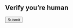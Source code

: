 <!DOCTYPE html>
<html lang="en">
<head>
  <meta charset="UTF-8">
  <meta name="viewport" content="width=device-width, initial-scale=1.0">
  <title>Delphi reCAPTCHA v2 Test</title>

  <!-- Google reCAPTCHA v2 -->
  <script src="https://www.google.com/recaptcha/api.js" async defer></script>
</head>
<body>
  <h2>Verify you’re human</h2>
  <div class="g-recaptcha" data-sitekey="6LdeqOsrAAAAAPkG8Ht1RhUk-xYvRPCODkmrvcNm"></div>
  <button onclick="sendToken()">Submit</button>

  <p id="result"></p>

  <script>
    function sendToken() {
      var token = grecaptcha.getResponse();
      if (token.length === 0) {
        document.getElementById("result").innerText = "❌ Please complete the reCAPTCHA!";
      } else {
        document.getElementById("result").innerText = "✅ CAPTCHA complete! Please return to the app";
        // Store token in document title so Delphi can read it
        document.title = token;
      }
    }
  </script>
</body>
</html>

